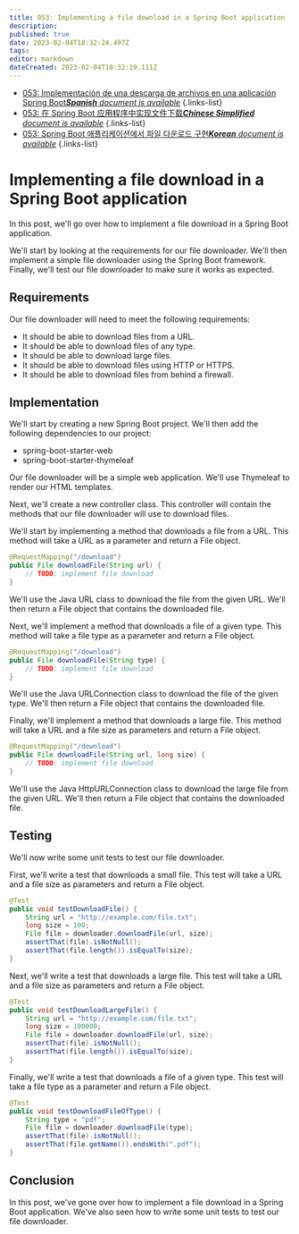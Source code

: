 ```yaml
---
title: 053: Implementing a file download in a Spring Boot application
description: 
published: true
date: 2023-02-04T18:32:24.497Z
tags: 
editor: markdown
dateCreated: 2023-02-04T18:32:19.111Z
---
```


- [053: Implementación de una descarga de archivos en una aplicación Spring Boot***Spanish** document is available*](/es/Knowledge-base/Spring-Boot/Learning/053-implementing-a-file-download-in-a-spring-boot-application)
{.links-list}
- [053: 在 Spring Boot 应用程序中实现文件下载***Chinese Simplified** document is available*](/zh/Knowledge-base/Spring-Boot/Learning/053-implementing-a-file-download-in-a-spring-boot-application)
{.links-list}
- [053: Spring Boot 애플리케이션에서 파일 다운로드 구현***Korean** document is available*](/ko/Knowledge-base/Spring-Boot/Learning/053-implementing-a-file-download-in-a-spring-boot-application)
{.links-list}


# Implementing a file download in a Spring Boot application

In this post, we'll go over how to implement a file download in a Spring Boot application.

We'll start by looking at the requirements for our file downloader. We'll then implement a simple file downloader using the Spring Boot framework. Finally, we'll test our file downloader to make sure it works as expected.

## Requirements

Our file downloader will need to meet the following requirements:

- It should be able to download files from a URL.
- It should be able to download files of any type.
- It should be able to download large files.
- It should be able to download files using HTTP or HTTPS.
- It should be able to download files from behind a firewall.

## Implementation

We'll start by creating a new Spring Boot project. We'll then add the following dependencies to our project:

- spring-boot-starter-web
- spring-boot-starter-thymeleaf

Our file downloader will be a simple web application. We'll use Thymeleaf to render our HTML templates.

Next, we'll create a new controller class. This controller will contain the methods that our file downloader will use to download files.

We'll start by implementing a method that downloads a file from a URL. This method will take a URL as a parameter and return a File object.

```java
@RequestMapping("/download")
public File downloadFile(String url) {
    // TODO: implement file download
}
```

We'll use the Java URL class to download the file from the given URL. We'll then return a File object that contains the downloaded file.

Next, we'll implement a method that downloads a file of a given type. This method will take a file type as a parameter and return a File object.

```java
@RequestMapping("/download")
public File downloadFile(String type) {
    // TODO: implement file download
}
```

We'll use the Java URLConnection class to download the file of the given type. We'll then return a File object that contains the downloaded file.

Finally, we'll implement a method that downloads a large file. This method will take a URL and a file size as parameters and return a File object.

```java
@RequestMapping("/download")
public File downloadFile(String url, long size) {
    // TODO: implement file download
}
```

We'll use the Java HttpURLConnection class to download the large file from the given URL. We'll then return a File object that contains the downloaded file.

## Testing

We'll now write some unit tests to test our file downloader.

First, we'll write a test that downloads a small file. This test will take a URL and a file size as parameters and return a File object.

```java
@Test
public void testDownloadFile() {
    String url = "http://example.com/file.txt";
    long size = 100;
    File file = downloader.downloadFile(url, size);
    assertThat(file).isNotNull();
    assertThat(file.length()).isEqualTo(size);
}
```

Next, we'll write a test that downloads a large file. This test will take a URL and a file size as parameters and return a File object.

```java
@Test
public void testDownloadLargeFile() {
    String url = "http://example.com/file.txt";
    long size = 100000;
    File file = downloader.downloadFile(url, size);
    assertThat(file).isNotNull();
    assertThat(file.length()).isEqualTo(size);
}
```

Finally, we'll write a test that downloads a file of a given type. This test will take a file type as a parameter and return a File object.

```java
@Test
public void testDownloadFileOfType() {
    String type = "pdf";
    File file = downloader.downloadFile(type);
    assertThat(file).isNotNull();
    assertThat(file.getName()).endsWith(".pdf");
}
```

## Conclusion

In this post, we've gone over how to implement a file download in a Spring Boot application. We've also seen how to write some unit tests to test our file downloader.